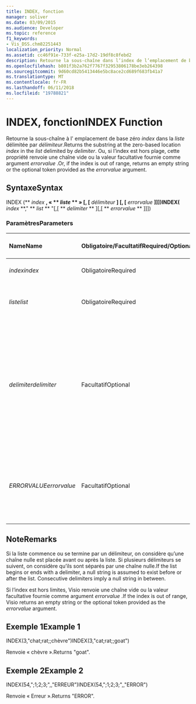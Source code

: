 ```yaml
---
title: INDEX, fonction
manager: soliver
ms.date: 03/09/2015
ms.audience: Developer
ms.topic: reference
f1_keywords:
- Vis_DSS.chm82251443
localization_priority: Normal
ms.assetid: cc46f91e-733f-e25a-17d2-19df8c8febd2
description: Retourne la sous-chaîne dans l’index de l’emplacement de base zéro dans la liste délimitée par délimiteur. Ou, si l’index est hors plage, cette propriété renvoie une chaîne vide ou la valeur facultative fournie comme argument errorvalue.
ms.openlocfilehash: b801f3b2a762f7767f32953806178be3eb264398
ms.sourcegitcommit: 9d60cd82b5413446e5bc8ace2cd689f683fb41a7
ms.translationtype: MT
ms.contentlocale: fr-FR
ms.lasthandoff: 06/11/2018
ms.locfileid: "19788821"
---
```

# <a name="index-function"></a><span data-ttu-id="a455d-104">INDEX, fonction</span><span class="sxs-lookup"><span data-stu-id="a455d-104">INDEX Function</span></span>

<span data-ttu-id="a455d-105">Retourne la sous-chaîne à l' emplacement de base zéro _index_ dans la _liste_ délimitée par _délimiteur_.</span><span class="sxs-lookup"><span data-stu-id="a455d-105">Returns the substring at the zero-based location  _index_ in the  _list_ delimited by  _delimiter_.</span></span> <span data-ttu-id="a455d-106">Ou, si l’index est hors plage, cette propriété renvoie une chaîne vide ou la valeur facultative fournie comme argument *errorvalue* .</span><span class="sxs-lookup"><span data-stu-id="a455d-106">Or, if the index is out of range, returns an empty string or the optional token provided as the  *errorvalue*  argument.</span></span> 
  
## <a name="syntax"></a><span data-ttu-id="a455d-107">Syntaxe</span><span class="sxs-lookup"><span data-stu-id="a455d-107">Syntax</span></span>

<span data-ttu-id="a455d-108">INDEX (** *index* **, « ** *liste* ** » [, [** *délimiteur* **] [, [** *errorvalue* **]]])</span><span class="sxs-lookup"><span data-stu-id="a455d-108">INDEX(** *index* **," ** *list* ** "[,[ ** *delimiter* ** ][,[ ** *errorvalue* ** ]]])</span></span> 
  
### <a name="parameters"></a><span data-ttu-id="a455d-109">Paramètres</span><span class="sxs-lookup"><span data-stu-id="a455d-109">Parameters</span></span>

|<span data-ttu-id="a455d-110">**Name**</span><span class="sxs-lookup"><span data-stu-id="a455d-110">**Name**</span></span>|<span data-ttu-id="a455d-111">**Obligatoire/Facultatif**</span><span class="sxs-lookup"><span data-stu-id="a455d-111">**Required/Optional**</span></span>|<span data-ttu-id="a455d-112">**Type de données**</span><span class="sxs-lookup"><span data-stu-id="a455d-112">**Data Type**</span></span>|<span data-ttu-id="a455d-113">**Description**</span><span class="sxs-lookup"><span data-stu-id="a455d-113">**Description**</span></span>|
|:-----|:-----|:-----|:-----|
| <span data-ttu-id="a455d-114">_index_</span><span class="sxs-lookup"><span data-stu-id="a455d-114">_index_</span></span> <br/> |<span data-ttu-id="a455d-115">Obligatoire</span><span class="sxs-lookup"><span data-stu-id="a455d-115">Required</span></span>  <br/> |<span data-ttu-id="a455d-116">**Number**</span><span class="sxs-lookup"><span data-stu-id="a455d-116">**Number**</span></span> <br/> |<span data-ttu-id="a455d-117">Emplacement à localiser.</span><span class="sxs-lookup"><span data-stu-id="a455d-117">The location that you want to find.</span></span>  <br/> |
| <span data-ttu-id="a455d-118">_liste_</span><span class="sxs-lookup"><span data-stu-id="a455d-118">_list_</span></span> <br/> |<span data-ttu-id="a455d-119">Obligatoire</span><span class="sxs-lookup"><span data-stu-id="a455d-119">Required</span></span>  <br/> |<span data-ttu-id="a455d-120">**Chaîne**</span><span class="sxs-lookup"><span data-stu-id="a455d-120">**String**</span></span> <br/> |<span data-ttu-id="a455d-121">Liste dans laquelle effectuer la recherche.</span><span class="sxs-lookup"><span data-stu-id="a455d-121">The list in which you want to search.</span></span>  <br/> |
| <span data-ttu-id="a455d-122">_delimiter_</span><span class="sxs-lookup"><span data-stu-id="a455d-122">_delimiter_</span></span> <br/> |<span data-ttu-id="a455d-123">Facultatif</span><span class="sxs-lookup"><span data-stu-id="a455d-123">Optional</span></span>  <br/> |<span data-ttu-id="a455d-124">**Chaîne**</span><span class="sxs-lookup"><span data-stu-id="a455d-124">**String**</span></span> <br/> | <span data-ttu-id="a455d-125">La chaîne à utiliser comme délimiteur dans la _liste_.</span><span class="sxs-lookup"><span data-stu-id="a455d-125">The string to use as a delimiter within  _list_.</span></span> <span data-ttu-id="a455d-126">Une chaîne de _délimiteur_ peut comporter plusieurs caractères et inclure des caractères codés.</span><span class="sxs-lookup"><span data-stu-id="a455d-126">A  _delimiter_ string can be more than one character in length and include multibyte characters.</span></span> <span data-ttu-id="a455d-127">La valeur par défaut est un point-virgule.</span><span class="sxs-lookup"><span data-stu-id="a455d-127">The default is a semicolon.</span></span>  <br/> |
| <span data-ttu-id="a455d-128">_ERRORVALUE_</span><span class="sxs-lookup"><span data-stu-id="a455d-128">_errorvalue_</span></span> <br/> |<span data-ttu-id="a455d-129">Facultatif</span><span class="sxs-lookup"><span data-stu-id="a455d-129">Optional</span></span>  <br/> |<span data-ttu-id="a455d-130">**Number**</span><span class="sxs-lookup"><span data-stu-id="a455d-130">**Number**</span></span> <br/> | <span data-ttu-id="a455d-p104">Valeur définie par l’utilisateur renvoyée si l’index est hors des limites admises. La valeur par défaut est une chaîne vide.</span><span class="sxs-lookup"><span data-stu-id="a455d-p104">A user-specified value to return if the index is out of range. The default is an empty string.</span></span>  <br/> |
   
## <a name="remarks"></a><span data-ttu-id="a455d-133">Note</span><span class="sxs-lookup"><span data-stu-id="a455d-133">Remarks</span></span>

<span data-ttu-id="a455d-p105">Si la liste commence ou se termine par un délimiteur, on considère qu’une chaîne nulle est placée avant ou après la liste. Si plusieurs délimiteurs se suivent, on considère qu’ils sont séparés par une chaîne nulle.</span><span class="sxs-lookup"><span data-stu-id="a455d-p105">If the list begins or ends with a delimiter, a null string is assumed to exist before or after the list. Consecutive delimiters imply a null string in between.</span></span> 
  
<span data-ttu-id="a455d-136">Si l’index est hors limites, Visio renvoie une chaîne vide ou la valeur facultative fournie comme argument *errorvalue* .</span><span class="sxs-lookup"><span data-stu-id="a455d-136">If the index is out of range, Visio returns an empty string or the optional token provided as the  *errorvalue*  argument.</span></span> 
  
## <a name="example-1"></a><span data-ttu-id="a455d-137">Exemple 1</span><span class="sxs-lookup"><span data-stu-id="a455d-137">Example 1</span></span>

<span data-ttu-id="a455d-138">INDEX(3,"chat;rat;;chèvre")</span><span class="sxs-lookup"><span data-stu-id="a455d-138">INDEX(3,"cat;rat;;goat")</span></span>
  
<span data-ttu-id="a455d-139">Renvoie « chèvre ».</span><span class="sxs-lookup"><span data-stu-id="a455d-139">Returns "goat".</span></span>
  
## <a name="example-2"></a><span data-ttu-id="a455d-140">Exemple 2</span><span class="sxs-lookup"><span data-stu-id="a455d-140">Example 2</span></span>

<span data-ttu-id="a455d-141">INDEX(54,";1;2;3;",,"ERREUR")</span><span class="sxs-lookup"><span data-stu-id="a455d-141">INDEX(54,";1;2;3;",,"ERROR")</span></span>
  
<span data-ttu-id="a455d-142">Renvoie « Erreur ».</span><span class="sxs-lookup"><span data-stu-id="a455d-142">Returns "ERROR".</span></span>
  

